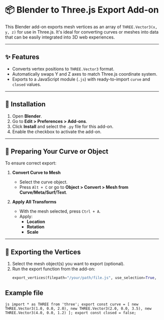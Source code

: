 # 📦 Blender to Three.js Export Add-on

This Blender add-on exports mesh vertices as an array of `THREE.Vector3(x, y, z)` for use in Three.js. It's ideal for converting curves or meshes into data that can be easily integrated into 3D web experiences.

---

## ✨ Features

- Converts vertex positions to `THREE.Vector3` format.
- Automatically swaps Y and Z axes to match Three.js coordinate system.
- Exports to a JavaScript module (`.js`) with ready-to-import `curve` and `closed` values.

---

## 🧰 Installation

1. Open **Blender**.
2. Go to **Edit > Preferences > Add-ons**.
3. Click **Install** and select the `.py` file for this add-on.
4. Enable the checkbox to activate the add-on.

---

## 📐 Preparing Your Curve or Object

To ensure correct export:

1. **Convert Curve to Mesh**  
   - Select the curve object.  
   - Press `Alt + C` or go to **Object > Convert > Mesh from Curve/Meta/Surf/Text**.

2. **Apply All Transforms**  
   - With the mesh selected, press `Ctrl + A`.  
   - Apply:
     - **Location**
     - **Rotation**
     - **Scale**

---

## 🚀 Exporting the Vertices

1. Select the mesh object(s) you want to export (optional).
2. Run the export function from the add-on:
   ```python
   export_vertices(filepath="/your/path/file.js", use_selection=True, closed=False)


## Example file 

```js import * as THREE from 'three'; export const curve = [ new THREE.Vector3(1.0, 0.0, 2.0), new THREE.Vector3(2.0, 0.0, 3.5), new THREE.Vector3(4.0, 0.0, 1.2) ]; export const closed = false; ```

